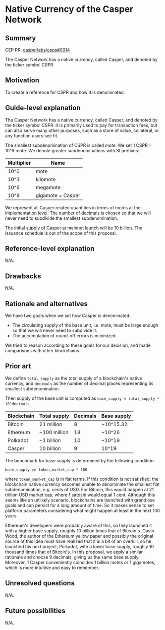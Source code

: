 # Native Currency of the Casper Network

## Summary

[summary]: #summary

CEP PR: [casperlabs/ceps#0014](https://github.com/casperlabs/ceps/pull/0014)

The Casper Network has a native currency, called Casper, and denoted by the ticker symbol CSPR.

## Motivation

[motivation]: #motivation

To create a reference for CSPR and how it is denominated.

## Guide-level explanation

[guide-level-explanation]: #guide-level-explanation

The Casper Network has a native currency, called Casper, and denoted by the ticker symbol CSPR. It is primarily used to pay for transaction fees, but can also serve many other purposes, such as a store of value, collateral, or any function users see fit.

The smallest subdenomination of CSPR is called *mote*. We set 1 CSPR = 10^9 mote. We denote greater subdenominations with SI prefixes:

| Multiplier | Name |
|-|-|
| 10^0 | mote |
| 10^3 | kilomote |
| 10^6 | megamote |
| 10^9 | gigamote = Casper |

We represent all Casper related quantities in terms of motes at the implementation level. The number of decimals is chosen so that we will never need to subdivide the smallest subdenomination.

The initial supply of Casper at mainnet launch will be 10 billion. The issuance schedule is out of the scope of this proposal.

## Reference-level explanation

[reference-level-explanation]: #reference-level-explanation

N/A.

## Drawbacks

[drawbacks]: #drawbacks

N/A.

## Rationale and alternatives

[rationale-and-alternatives]: #rationale-and-alternatives

We have two goals when we set how Casper is denominated:

- The circulating supply of the base unit, i.e. mote, must be large enough so that we will never need to subdivide it.
- The accumulation of round-off errors is minimized.

We tried to reason according to these goals for our decision, and made comparisons with other blockchains.

## Prior art

[prior-art]: #prior-art

We define `total_supply` as the total supply of a blockchain's native currency, and `decimals` as the number of decimal places representing its smallest subdenomination.

Then supply of the base unit is computed as `base_supply = total_supply * 10^decimals`.

| Blockchain | Total supply | Decimals | Base supply |
|-|-|-|-|
| Bitcoin | 21 million | 8 | ~10^15.32 |
| Ethereum | ~100 million | 18 | ~10^26 |
| Polkadot | ~1 billion | 10 | ~10^19 |
| Casper | 10 billion | 9 | 10^19 |

The benchmark for base supply is determined by the following condition:

```
base_supply >= token_market_cap * 100
```

where `token_market_cap` is in fiat terms. If this condition is not satisfied, the blockchain native currency becomes unable to denominate the smallest fiat subdenomination, e.g. cents of USD. For Bitcoin, this would happen at 21 trillion USD market cap, where 1 satoshi would equal 1 cent. Although this seems like an unlikely scenario, blockchains are launched with grandiose goals and can persist for a long amount of time. So it makes sense to set platform parameters considering what might happen at least in the next 100 years.

Ethereum's developers were probably aware of this, so they launched it with a higher base supply, roughly 10 billion times that of Bitcoin's. Gavin Wood, the author of the Ethereum yellow paper and possibly the original source of this idea must have realized that it is a bit of an overkill, so he launched his next project, Polkadot, with a lower base supply, roughly 10 thousand times that of Bitcoin's. In this proposal, we apply a similar rationale and choose 9 decimals, giving us the same base supply. Moreover, 1 Casper conveniently coincides 1 billion motes or 1 gigamotes, which is more intuitive and easy to remember.

## Unresolved questions

[unresolved-questions]: #unresolved-questions

N/A.

## Future possibilities

[future-possibilities]: #future-possibilities

N/A.
